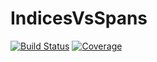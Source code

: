 # IndicesVsSpans

[![Build Status](https://github.com/ericphanson/IndicesVsSpans.jl/actions/workflows/CI.yml/badge.svg?branch=main)](https://github.com/ericphanson/IndicesVsSpans.jl/actions/workflows/CI.yml?query=branch%3Amain)
[![Coverage](https://codecov.io/gh/ericphanson/IndicesVsSpans.jl/branch/main/graph/badge.svg)](https://codecov.io/gh/ericphanson/IndicesVsSpans.jl)
